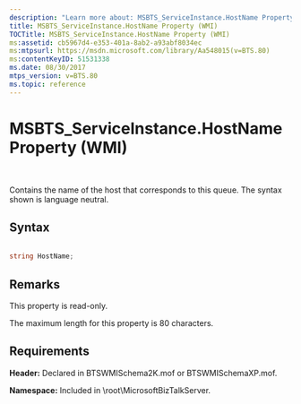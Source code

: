 ```yaml
---
description: "Learn more about: MSBTS_ServiceInstance.HostName Property (WMI)"
title: MSBTS_ServiceInstance.HostName Property (WMI)
TOCTitle: MSBTS_ServiceInstance.HostName Property (WMI)
ms:assetid: cb5967d4-e353-401a-8ab2-a93abf8034ec
ms:mtpsurl: https://msdn.microsoft.com/library/Aa548015(v=BTS.80)
ms:contentKeyID: 51531338
ms.date: 08/30/2017
mtps_version: v=BTS.80
ms.topic: reference
---
```


# MSBTS\_ServiceInstance.HostName Property (WMI)

 

Contains the name of the host that corresponds to this queue. The syntax shown is language neutral.

## Syntax

```C#
  
string HostName;  
```

## Remarks

This property is read-only.

The maximum length for this property is 80 characters.

## Requirements

**Header:** Declared in BTSWMISchema2K.mof or BTSWMISchemaXP.mof.

**Namespace:** Included in \\root\\MicrosoftBizTalkServer.

